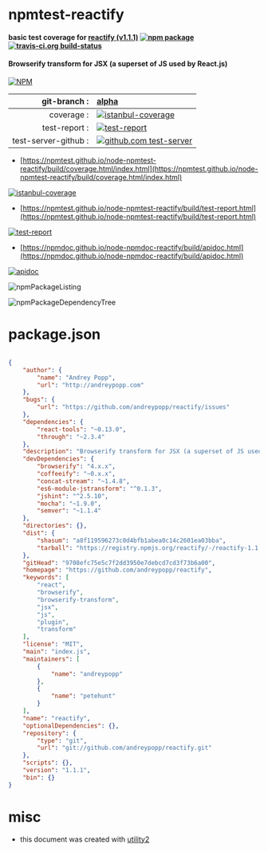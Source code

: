 # npmtest-reactify

#### basic test coverage for  [reactify (v1.1.1)](https://github.com/andreypopp/reactify)  [![npm package](https://img.shields.io/npm/v/npmtest-reactify.svg?style=flat-square)](https://www.npmjs.org/package/npmtest-reactify) [![travis-ci.org build-status](https://api.travis-ci.org/npmtest/node-npmtest-reactify.svg)](https://travis-ci.org/npmtest/node-npmtest-reactify)

#### Browserify transform for JSX (a superset of JS used by React.js)

[![NPM](https://nodei.co/npm/reactify.png?downloads=true&downloadRank=true&stars=true)](https://www.npmjs.com/package/reactify)

| git-branch : | [alpha](https://github.com/npmtest/node-npmtest-reactify/tree/alpha)|
|--:|:--|
| coverage : | [![istanbul-coverage](https://npmtest.github.io/node-npmtest-reactify/build/coverage.badge.svg)](https://npmtest.github.io/node-npmtest-reactify/build/coverage.html/index.html)|
| test-report : | [![test-report](https://npmtest.github.io/node-npmtest-reactify/build/test-report.badge.svg)](https://npmtest.github.io/node-npmtest-reactify/build/test-report.html)|
| test-server-github : | [![github.com test-server](https://npmtest.github.io/node-npmtest-reactify/GitHub-Mark-32px.png)](https://npmtest.github.io/node-npmtest-reactify/build/app/index.html) | | build-artifacts : | [![build-artifacts](https://npmtest.github.io/node-npmtest-reactify/glyphicons_144_folder_open.png)](https://github.com/npmtest/node-npmtest-reactify/tree/gh-pages/build)|

- [https://npmtest.github.io/node-npmtest-reactify/build/coverage.html/index.html](https://npmtest.github.io/node-npmtest-reactify/build/coverage.html/index.html)

[![istanbul-coverage](https://npmtest.github.io/node-npmtest-reactify/build/screenCapture.buildCi.browser.%252Ftmp%252Fbuild%252Fcoverage.lib.html.png)](https://npmtest.github.io/node-npmtest-reactify/build/coverage.html/index.html)

- [https://npmtest.github.io/node-npmtest-reactify/build/test-report.html](https://npmtest.github.io/node-npmtest-reactify/build/test-report.html)

[![test-report](https://npmtest.github.io/node-npmtest-reactify/build/screenCapture.buildCi.browser.%252Ftmp%252Fbuild%252Ftest-report.html.png)](https://npmtest.github.io/node-npmtest-reactify/build/test-report.html)

- [https://npmdoc.github.io/node-npmdoc-reactify/build/apidoc.html](https://npmdoc.github.io/node-npmdoc-reactify/build/apidoc.html)

[![apidoc](https://npmdoc.github.io/node-npmdoc-reactify/build/screenCapture.buildCi.browser.%252Ftmp%252Fbuild%252Fapidoc.html.png)](https://npmdoc.github.io/node-npmdoc-reactify/build/apidoc.html)

![npmPackageListing](https://npmtest.github.io/node-npmtest-reactify/build/screenCapture.npmPackageListing.svg)

![npmPackageDependencyTree](https://npmtest.github.io/node-npmtest-reactify/build/screenCapture.npmPackageDependencyTree.svg)



# package.json

```json

{
    "author": {
        "name": "Andrey Popp",
        "url": "http://andreypopp.com"
    },
    "bugs": {
        "url": "https://github.com/andreypopp/reactify/issues"
    },
    "dependencies": {
        "react-tools": "~0.13.0",
        "through": "~2.3.4"
    },
    "description": "Browserify transform for JSX (a superset of JS used by React.js)",
    "devDependencies": {
        "browserify": "4.x.x",
        "coffeeify": "~0.x.x",
        "concat-stream": "~1.4.8",
        "es6-module-jstransform": "^0.1.3",
        "jshint": "^2.5.10",
        "mocha": "~1.9.0",
        "semver": "~1.1.4"
    },
    "directories": {},
    "dist": {
        "shasum": "a8f119596273c0d4bfb1abea0c14c2601ea03bba",
        "tarball": "https://registry.npmjs.org/reactify/-/reactify-1.1.1.tgz"
    },
    "gitHead": "9708efc75e5c7f2dd3950e7debcd7cd3f73b6a00",
    "homepage": "https://github.com/andreypopp/reactify",
    "keywords": [
        "react",
        "browserify",
        "browserify-transform",
        "jsx",
        "js",
        "plugin",
        "transform"
    ],
    "license": "MIT",
    "main": "index.js",
    "maintainers": [
        {
            "name": "andreypopp"
        },
        {
            "name": "petehunt"
        }
    ],
    "name": "reactify",
    "optionalDependencies": {},
    "repository": {
        "type": "git",
        "url": "git://github.com/andreypopp/reactify.git"
    },
    "scripts": {},
    "version": "1.1.1",
    "bin": {}
}
```



# misc
- this document was created with [utility2](https://github.com/kaizhu256/node-utility2)
